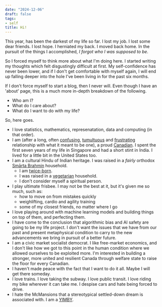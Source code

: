 ```yaml
---
date: "2024-12-06"
draft: false
tags:
- self
title: Hi!
---
```


This year, has been the darkest of my life so far. I lost my job. I lost some dear friends. I lost hope. I herniated my back. I moved back home. In the pursuit of the things I accomplished, *I forgot who I was supposed to be*.

So I forced myself to think more about what I'm doing here. I started writing my thoughts which felt disgustingly difficult at first. My self-confidence has never been lower, and if I don't get comfortable with myself again, I will end up falling deeper into the hole I've been living in for the past six months.

If I don't force myself to start a blog, then I never will. Even though I have an 'about' page, this is a much more in-depth breakdown of the following.

* Who am I?
* What do I care about?
* What do I want to do with my life?

So, here goes. 

* I love statistics, mathematics, represenatation, data and computing (in that order).
* I am (after a long, often [confusing](https://nctr.ca/education/teaching-resources/residential-school-history/), [tumultuous](https://www.publicsafety.gc.ca/cnt/rsrcs/pblctns/lssns-lrnd/index-en.aspx) and [frustrating](https://www.thecanadianencyclopedia.ca/en/article/internment-of-japanese-canadians) relationship with what it meant to be one), a proud [Canadian](https://www.canada.ca/en/immigration-refugees-citizenship/services/new-immigrants/learn-about-canada/canadians.html). I spent the first seven years of my life in Singapore and had a short stint in India. I lived for a little bit in the United States too.
* I am a cultural Hindu of Indian heritage. I was raised in a *fairly* orthodox [Smārta Brahmin](https://en.wikipedia.org/wiki/Smarta_tradition) household.
  * I am [twice-born](https://en.wikipedia.org/wiki/Dvija#The_meaning_of_the_two_births).
  * I was raised in a [vegetarian](https://www.hinduamerican.org/blog/4-things-about-hinduism-and-vegetarianism/) household.
  * I don't consider myself a spiritual person.
* I play ultimate frisbee. I may not be the best at it, but it's given me so much, such as:
  * how to move on from mistakes quickly
  * weighlifting, cardio and agility training
  * some of my closest friends, no matter where I go
* I love playing around with machine learning models and building things on top of them, and perfecting them.
* I have come to the conclusion that algorithmic bias and AI safety are going to be my life project. I don't want the issues that we have from our past and present metaphysical condition to carry to the new advancements we bring in pursuit of a better future.
* I am a civic market socialist democrat. I like free-market economics, and I don't like how we got to this point in the human condition where we allowed ourselves to be exploited more. I'm interested in building a stronger, more united and resilient Canada through welfare state to raise the floor for every Canadian.
* I haven't made peace with the fact that I want to do it all. Maybe I will get there someday.
* I love trains. I love taking the subway. I love public transit. I love riding my bike wherever it can take me. I despise cars and hate being forced to drive.
* I hate the McMansions that a stereotypical settled-down dream is associated with. I am a [YIMBY](https://www.housingisahumanright.org/what-is-a-yimby-hint-its-not-good/).
